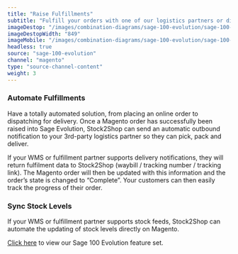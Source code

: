 ```yaml
---
title: "Raise Fulfillments"
subtitle: "Fulfill your orders with one of our logistics partners or directly in your WMS (Warehouse Management System)."
imageDestop: "/images/combination-diagrams/sage-100-evolution/sage-100-evolution-magento-fulfillment.svg"
imageDestopWidth: "849"
imageMobile: "/images/combination-diagrams/sage-100-evolution/sage-100-evolution-magento-fulfillment.svg"
headless: true
source: "sage-100-evolution"
channel: "magento"
type: "source-channel-content"
weight: 3
---
```


### Automate Fulfillments
Have a totally automated solution, from placing an online order to dispatching for delivery. Once a Magento order has successfully been raised into Sage Evolution, Stock2Shop can send an automatic outbound notification to your 3rd-party logistics partner so they can pick, pack and deliver.

If your WMS or fulfillment partner supports delivery notifications, they will return fulfilment data to Stock2Shop (waybill / tracking number / tracking link). The Magento order will then be updated with this information and the order’s state is changed to “Complete”. Your customers can then easily track the progress of their order.

### Sync Stock Levels
If your WMS or fulfillment partner supports stock feeds, Stock2Shop can automate the updating of stock levels directly on Magento.


[Click here](/help/features/sage-100-evolution/ "Sage 100 Evolution Features") to view our Sage 100 Evolution feature set.
